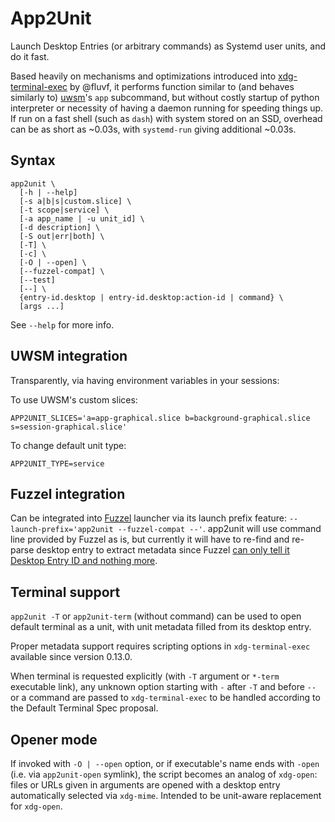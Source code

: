 # App2Unit

Launch Desktop Entries (or arbitrary commands) as Systemd user units, and do it
fast.

Based heavily on mechanisms and optimizations introduced into
[xdg-terminal-exec](../xdg-terminal-exec/) by @fluvf, it performs function
similar to (and behaves similarly to) [uwsm](../uwsm)'s `app` subcommand, but
without costly startup of python interpreter or necessity of having a daemon
running for speeding things up. If run on a fast shell (such as `dash`) with
system stored on an SSD, overhead can be as short as ~0.03s, with `systemd-run`
giving additional ~0.03s.

## Syntax

    app2unit \
      [-h | --help]
      [-s a|b|s|custom.slice] \
      [-t scope|service] \
      [-a app_name | -u unit_id] \
      [-d description] \
      [-S out|err|both] \
      [-T] \
      [-c] \
      [-O | --open] \
      [--fuzzel-compat] \
      [--test]
      [--] \
      {entry-id.desktop | entry-id.desktop:action-id | command} \
      [args ...]

See `--help` for more info.

## UWSM integration

Transparently, via having environment variables in your sessions:

To use UWSM's custom slices:

    APP2UNIT_SLICES='a=app-graphical.slice b=background-graphical.slice s=session-graphical.slice'

To change default unit type:

    APP2UNIT_TYPE=service

## Fuzzel integration

Can be integrated into [Fuzzel](https://codeberg.org/dnkl/fuzzel/) launcher via
its launch prefix feature: `--launch-prefix='app2unit --fuzzel-compat --'`.
app2unit will use command line provided by Fuzzel as is, but currently it will
have to re-find and re-parse desktop entry to extract metadata since Fuzzel [can
only tell it Desktop Entry ID and nothing
more](https://codeberg.org/dnkl/fuzzel/issues/292).

## Terminal support

`app2unit -T` or `app2unit-term` (without command) can be used to open default
terminal as a unit, with unit metadata filled from its desktop entry.

Proper metadata support requires scripting options in `xdg-terminal-exec`
available since version 0.13.0.

When terminal is requested explicitly (with `-T` argument or `*-term` executable
link), any unknown option starting with `-` after `-T` and before `--` or a
command are passed to `xdg-terminal-exec` to be handled according to the
Default Terminal Spec proposal.

## Opener mode

If invoked with `-O | --open` option, or if executable's name ends with
`-open` (i.e. via `app2unit-open` symlink), the script becomes an analog of
`xdg-open`: files or URLs given in arguments are opened with a desktop entry
automatically selected via `xdg-mime`. Intended to be unit-aware replacement
for `xdg-open`.
